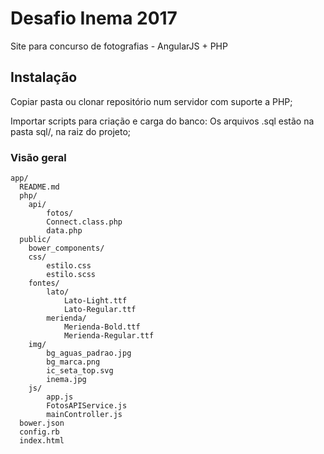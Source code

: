 # Desafio Inema 2017

Site para concurso de fotografias - AngularJS + PHP

## Instalação
    
Copiar pasta ou clonar repositório num servidor com suporte a PHP;
    
Importar scripts para criação e carga do banco: Os arquivos .sql estão na pasta sql/, na raiz do projeto;
    

### Visão geral

```
app/
  README.md
  php/
    api/
        fotos/
        Connect.class.php
        data.php
  public/
    bower_components/
    css/
        estilo.css
        estilo.scss
    fontes/
        lato/
            Lato-Light.ttf
            Lato-Regular.ttf
        merienda/
            Merienda-Bold.ttf
            Merienda-Regular.ttf
    img/
        bg_aguas_padrao.jpg
        bg_marca.png
        ic_seta_top.svg
        inema.jpg
    js/
        app.js
        FotosAPIService.js
        mainController.js
  bower.json
  config.rb
  index.html
```